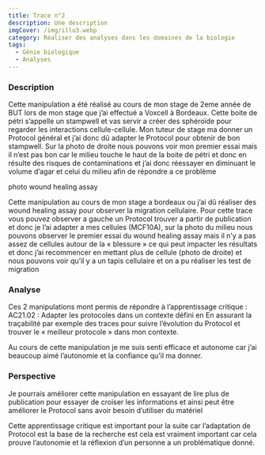 ```yaml
---
title: Trace n°2
description: Une description
imgCover: /img/illu3.webp
category: Réaliser des analyses dans les domaines de la biologie
tags:
  - Génie biologique
  - Analyses
---
```


### Description

Cette manipulation a été réalisé au cours de mon stage de 2eme année de BUT lors de mon stage que j’ai effectué a Voxcell à Bordeaux. Cette boite de pétri s’appelle un stampwell et vas servir a créer des sphéroïde pour regarder les interactions cellule-cellule. Mon tuteur de stage ma donner un Protocol général et j’ai donc dû adapter le Protocol pour obtenir de bon stampwell. Sur la photo de droite nous pouvons voir mon premier essai mais il n’est pas bon car le milieu touche le haut de la boite de pétri et donc en résulte des risques de contaminations et j’ai donc réessayer en diminuant le volume d’agar et celui du milieu afin de répondre a ce problème

photo wound healing assay

Cette manipulation au cours de mon stage a bordeaux ou j’ai dû réaliser des wound healing assay pour observer la migration cellulaire. Pour cette trace vous pouvez observer a gauche un Protocol trouver a partir de publication et donc je l’ai adapter a mes cellules (MCF10A), sur la photo du milieu nous pouvons observer le premier essai du wound healing assay mais il n’y a pas assez de cellules autour de la « blessure » ce qui peut impacter les résultats et donc j’ai recommencer en mettant plus de cellule (photo de droite) et nous pouvons voir qu’il y a un tapis cellulaire et on a pu réaliser les test de migration

### Analyse

Ces 2 manipulations mont permis de répondre à l’apprentissage critique : AC21.02 : Adapter les protocoles dans un contexte défini en En assurant la traçabilité par exemple des traces pour suivre l’évolution du Protocol et trouver le « meilleur protocole » dans mon contexte.

Au cours de cette manipulation je me suis senti efficace et autonome car j’ai beaucoup aimé l’autonomie et la confiance qu’il ma donner.

### Perspective

Je pourrais améliorer cette manipulation en essayant de lire plus de publication pour essayer de croiser les informations et ainsi peut être améliorer le Protocol sans avoir besoin d’utiliser du matériel

Cette apprentissage critique est important pour la suite car l’adaptation de Protocol est la base de la recherche est cela est vraiment important car cela prouve l’autonomie et la réflexion d’un personne a un problématique donné.
